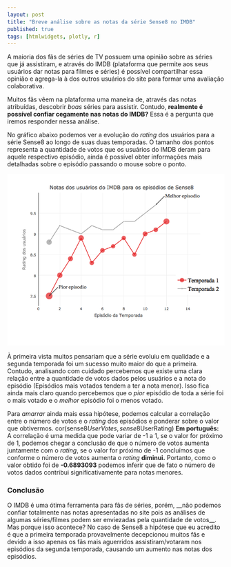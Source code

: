 ```yaml
---
layout: post
title: "Breve análise sobre as notas da série Sense8 no IMDB"
published: true
tags: [htmlwidgets, plotly, r]
---
```


A maioria dos fãs de séries de TV possuem uma opinião sobre as séries que já assistiram, e através do IMDB (plataforma que permite aos seus usuários dar notas para filmes e séries) é possível compartilhar essa opinião e agrega-la à dos outros usuários do site para formar uma avaliação colaborativa.

Muitos fãs vêem na plataforma uma maneira de, através das notas atribuídas, descobrir _boas_ séries para assistir. Contudo, __realmente é possível confiar cegamente nas notas do IMDB?__ Essa é a pergunta que iremos responder nessa análise.

No gráfico abaixo podemos ver a evolução do _rating_ dos usuários para a série Sense8 ao longo de suas duas temporadas. O tamanho dos pontos representa a quantidade de votos que os usuários do IMDB deram para aquele respectivo episódio, ainda é possível obter informações mais detalhadas sobre o episódio passando o mouse sobre o ponto.

![plot of chunk unnamed-chunk-1](/figure/source/lab2-cp1/2017-06-09-sense8/unnamed-chunk-1-1.png)


À primeira vista muitos pensariam que a série evoluiu em qualidade e a segunda temporada foi um sucesso muito maior do que a primeira. Contudo, analisando com cuidado percebemos que existe uma clara relação entre a quantidade de votos dados pelos usuários e a nota do episódio (Episódios mais votados tendem a ter a nota menor). Isso fica ainda mais claro quando percebemos que o _pior_ episódio de toda a série foi o mais votado e o _melhor_ episódio foi o menos votado.

Para _amarrar_ ainda mais essa hipótese, podemos calcular a correlação entre o número de votos e o _rating_ dos episódios e ponderar sobre o valor que obtivermos.
cor(sense8$UserVotes, sense8$UserRating)
__Em português:__ A correlação é uma medida que pode variar de -1 a 1, se o valor for próximo de 1, podemos chegar a conclusão de que o número de votos aumenta juntamente com o _rating_, se o valor for próximo de -1 concluímos que conforme o número de votos aumenta o _rating_ __diminui.__ Portanto, como o valor obtido foi de __-0.6893093__ podemos inferir que de fato o número de votos dados contribui significativamente para notas menores.

<h3>Conclusão</h3>
O IMDB é uma ótima ferramenta para fãs de séries, porém, __não podemos confiar totalmente nas notas apresentadas no site pois as análises de algumas séries/filmes podem ser enviezadas pela quantidade de votos__. Mas porque isso acontece? No caso de Sense8 a hipótese que eu acredito é que a primeira temporada provavelmente decepcionou muitos fãs e devido a isso apenas os fãs mais aguerridos assistiram/votaram nos episódios da segunda temporada, causando um aumento nas notas dos episódios.
